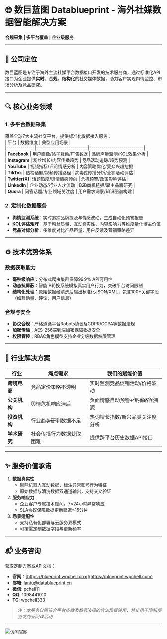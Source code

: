 # 🌐 数巨蓝图 Datablueprint - 海外社媒数据智能解决方案  
**合规采集 | 多平台覆盖 | 企业级服务**  

---

## 📌 公司定位  
数巨蓝图是专注于海外主流社媒平台数据接口开发的技术服务商，通过标准化API接口为企业提供**实时、合规、结构化**的社交媒体数据，助力客户实现舆情监控、市场分析及竞品研究。  

---

## 🔍 核心业务领域  
### 1. 多平台数据采集  
覆盖全球7大主流社交平台，提供标准化数据接入服务：  
| 平台         | 数据维度                   | 典型应用场景                |  
|--------------|--------------------------|---------------------------|  
| **Facebook**  | 用户画像/帖子互动/广告数据  | 品牌声量监测/KOL效果分析    |  
| **Instagram** | 粉丝增长/内容传播趋势      | 竞品活动追踪/趋势预测       |  
| **YouTube**   | 视频指标/评论情感分析      | 内容策略优化/受众兴趣挖掘   |  
| **TikTok**    | 热榜话题/视频传播路径      | 病毒式传播分析/营销活动评估 |  
| **Twitter(X)**| 话题热度/舆情情感倾向      | 危机预警/政策影响评估       |  
| **LinkedIn**  | 企业动态/行业人才流动      | B2B商机挖掘/雇主品牌研究    |  
| **Quora**     | 问答话题/专业领域关注度    | 用户需求洞察/知识图谱构建   |  

### 2. 定制化数据服务  
- **舆情监测系统**：实时追踪品牌提及与情感波动，生成自动化预警报告  
- **KOL评估矩阵**：基于粉丝质量、互动真实性、内容影响力等维度量化博主价值  
- **竞品对标分析**：多维度对比产品声量、用户反馈及营销策略差异 

---

## ⚙️ 技术优势体系  
### 数据获取能力  
- **毫秒级响应**：分布式爬虫集群保障99.9% API可用性  
- **动态抗屏蔽**：智能IP轮换系统模拟真实用户行为，突破平台访问限制  
- **结构化处理**：原始数据经清洗后输出标准化JSON/XML，包含100+关键字段（如互动量，评论，用户信息）  

### 合规与安全  
- **协议合规**：严格遵循平台Robots协议及GDPR/CCPA等数据法规  
- **加密传输**：AES-256端到端加密保障数据安全  
- **权限管控**：RBAC角色模型支持企业分级数据权限管理

---

## 🎯 行业解决方案  
| 行业          | 痛点需求                  | 我们的赋能价值                |  
|---------------|--------------------------|-----------------------------|  
| **跨境电商**  | 竞品定价策略不透明        | 实时监测竞品促销活动/价格波动 |  
| **公关机构**  | 舆情危机响应滞后          | 负面情感自动预警+传播路径溯源 |  
| **投资机构**  | 行业趋势研判数据不足      | 热词增长指数/新兴品类关注度分析 |  
| **学术研究**  | 社会传播行为数据获取困难  | 提供跨平台历史数据API接口     |  

---

## ✨ 服务价值承诺  
1. **数据真实性**  
   - 剔除机器人互动数据，标注异常账号行为特征  
   - 原始数据与清洗数据双通道输出，支持交叉验证  
2. **服务响应力**  
   - 企业客户专属技术顾问，7×24小时异常响应  
   - SLA协议保障数据更新延迟≤15分钟
3. **场景适配性**  
   - 支持私有化部署与云服务双模式  
   - 可按需定制数据字段与更新频率  

---

## 📬 业务咨询  
获取定制方案或API文档：  
- **官网**：[https://blueprint.wpchell.com](https://blueprint.wpchell.com)  
- **邮箱**: lantu@datablueprint.cn  
- **微信**: pchell11
- **QQ**: 1098441010
- **TG**: wpchell333 
> *注：本服务仅限符合平台条款及数据法规的合法场景使用，禁止用于隐私侵犯或商业间谍活动*  

---
[![访问官网](https://img.shields.io/badge/探索数据解决方案-数巨蓝图官网-3a86ff?style=for-the-badge)](https://blueprint.wpchell.com)
